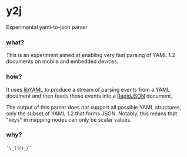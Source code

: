 # y2j
Experimental yaml-to-json parser

### what?

This is an experiment aimed at enabling very fast parsing of YAML 1.2 documents on mobile and embedded devices.

### how?

It uses [libYAML](https://github.com/yaml/libyaml) to produce a stream of parsing events from a YAML document and then feeds those events into a [RapidJSON](https://github.com/miloyip/rapidjson/) document.

The output of this parser does *not* support all possible YAML structures, only the subset of YAML 1.2 that forms JSON. Notably, this means that "keys" in mapping nodes can only be scalar values.

### why?

`¯\_(ツ)_/¯`
